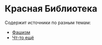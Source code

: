 # Красная Библиотека
Содержит источники по разным темам:

- [Фашизм](./fashism.md)
- [Чт-то ещё](./test.md)
